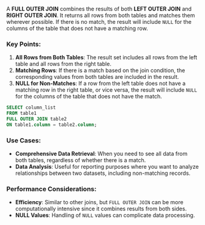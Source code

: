 A **FULL OUTER JOIN** combines the results of both **LEFT OUTER JOIN** and **RIGHT OUTER JOIN**. It returns all rows from both tables and matches them wherever possible. If there is no match, the result will include `NULL` for the columns of the table that does not have a matching row.

### Key Points:

1. **All Rows from Both Tables**: The result set includes all rows from the left table and all rows from the right table.
2. **Matching Rows**: If there is a match based on the join condition, the corresponding values from both tables are included in the result.
3. **NULL for Non-Matches**: If a row from the left table does not have a matching row in the right table, or vice versa, the result will include `NULL` for the columns of the table that does not have the match.

```sql
SELECT column_list
FROM table1
FULL OUTER JOIN table2
ON table1.column = table2.column;
```

### Use Cases:

- **Comprehensive Data Retrieval**: When you need to see all data from both tables, regardless of whether there is a match.
- **Data Analysis**: Useful for reporting purposes where you want to analyze relationships between two datasets, including non-matching records.

### Performance Considerations:

- **Efficiency**: Similar to other joins, but `FULL OUTER JOIN` can be more computationally intensive since it combines results from both sides.
- **NULL Values**: Handling of `NULL` values can complicate data processing.

